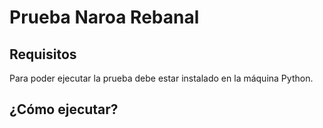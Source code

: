 # Prueba Naroa Rebanal


## Requisitos
Para poder ejecutar la prueba debe estar instalado en la máquina Python.


## ¿Cómo ejecutar?
<python3 prueba_tecnica.py>
